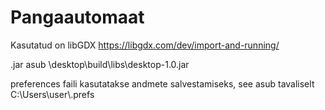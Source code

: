 # Pangaautomaat
Kasutatud on libGDX
https://libgdx.com/dev/import-and-running/

.jar asub \desktop\build\libs\desktop-1.0.jar

preferences faili kasutatakse andmete salvestamiseks, see asub tavaliselt C:\Users\user\\.prefs